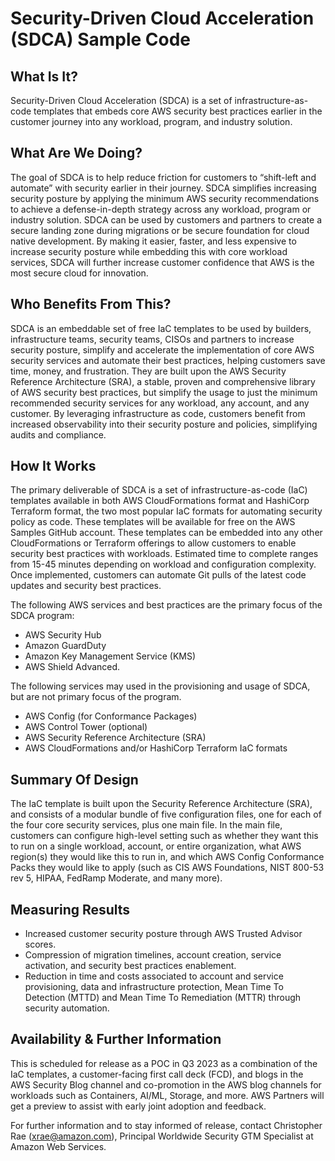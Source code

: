 # Security-Driven Cloud Acceleration (SDCA) Sample Code

## What Is It? 
Security-Driven Cloud Acceleration (SDCA) is a set of infrastructure-as-code templates that embeds core AWS security best practices earlier in the customer journey into any workload, program, and industry solution. 

## What Are We Doing?
The goal of SDCA is to help reduce friction for customers to “shift-left and automate” with security earlier in their journey. SDCA simplifies increasing security posture by applying the minimum AWS security recommendations to achieve a defense-in-depth strategy across any workload, program or industry solution. SDCA can be used by customers and partners to create a secure landing zone during migrations or be secure foundation for cloud native development. By making it easier, faster, and less expensive to increase security posture while embedding this with core workload services, SDCA will further increase customer confidence that AWS is the most secure cloud for innovation. 

## Who Benefits From This?
SDCA is an embeddable set of free IaC templates to be used by builders, infrastructure teams, security teams, CISOs and partners to increase security posture, simplify and accelerate the implementation of core AWS security services and automate their best practices, helping customers save time, money, and frustration. They are built upon the AWS Security Reference Architecture (SRA), a stable, proven and comprehensive library of AWS security best practices, but simplify the usage to just the minimum recommended security services for any workload, any account, and any customer. By leveraging infrastructure as code, customers benefit from increased observability into their security posture and policies, simplifying audits and compliance.

## How It Works
The primary deliverable of SDCA is a set of infrastructure-as-code (IaC) templates available in both AWS CloudFormations format and HashiCorp Terraform format, the two most popular IaC formats for automating security policy as code. These templates will be available for free on the AWS Samples GitHub account. These templates can be embedded into any other CloudFormations or Terraform offerings to allow customers to enable security best practices with workloads. Estimated time to complete ranges from 15-45 minutes depending on workload and configuration complexity. Once implemented, customers can automate Git pulls of the latest code updates and security best practices. 

The following AWS services and best practices are the primary focus of the SDCA program:
* AWS Security Hub
* Amazon GuardDuty
* Amazon Key Management Service (KMS)
* AWS Shield Advanced.

The following services may used in the provisioning and usage of SDCA, but are not primary focus of the program. 
* AWS Config (for Conformance Packages)
* AWS Control Tower (optional)
* AWS Security Reference Architecture (SRA)
* AWS CloudFormations and/or HashiCorp Terraform IaC formats

## Summary Of Design
The IaC template is built upon the Security Reference Architecture (SRA), and consists of a modular bundle of five configuration files, one for each of the four core security services, plus one main file. In the main file, customers can configure high-level setting such as whether they want this to run on a single workload, account, or entire organization, what AWS region(s) they would like this to run in, and which AWS Config Conformance Packs they would like to apply (such as CIS AWS Foundations, NIST 800-53 rev 5, HIPAA, FedRamp Moderate, and many more). 

## Measuring Results
* Increased customer security posture through AWS Trusted Advisor scores. 
* Compression of migration timelines, account creation, service activation, and security best practices enablement. 
* Reduction in time and costs associated to account and service provisioning, data and infrastructure protection, Mean Time To Detection (MTTD) and Mean Time To Remediation (MTTR) through security automation.
   
## Availability & Further Information
This is scheduled for release as a POC in Q3 2023 as a combination of the IaC templates, a customer-facing first call deck (FCD), and blogs in the AWS Security Blog channel and co-promotion in the AWS blog channels for workloads such as Containers, AI/ML, Storage, and more. AWS Partners will get a preview to assist with early joint adoption and feedback. 

For further information and to stay informed of release, contact Christopher Rae (xrae@amazon.com), Principal Worldwide Security GTM Specialist at Amazon Web Services. 




